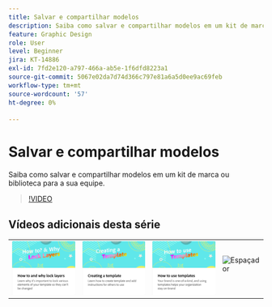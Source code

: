 ```yaml
---
title: Salvar e compartilhar modelos
description: Saiba como salvar e compartilhar modelos em um kit de marca ou biblioteca para a sua equipe
feature: Graphic Design
role: User
level: Beginner
jira: KT-14886
exl-id: 7fd2e120-a797-466a-ab5e-1f6dfd8223a1
source-git-commit: 5067e02da7d74d366c797e81a6a5d0ee9ac69feb
workflow-type: tm+mt
source-wordcount: '57'
ht-degree: 0%

---
```


# Salvar e compartilhar modelos

Saiba como salvar e compartilhar modelos em um kit de marca ou biblioteca para a sua equipe.

>[!VIDEO](https://video.tv.adobe.com/v/3427098?quality=12&learn=on&hidetitle=true)

## Vídeos adicionais desta série

<table style="table-layout:fixed">
<tr>
    <td>
            <a href="lock-layers.md">
                <img alt="Como e por que bloquear camadas" src="assets/lock-layers.png" />
            </a>
    </td>
    <td>
         <a href="create-templates.md">
            <img alt="Criação de um modelo" src="assets/create-template.png" />
         </a>
    </td>
    <td>
            <a href="use-templates.md">
                <img alt="Como usar modelos" src="assets/use-templates.png" />
            </a>
    </td>
    <td>
      <img alt="Espaçador" src="../assets/Whitespacer.png" />
      <div>
      <br>
    </td>
</tr>
</table>
